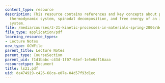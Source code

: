 ```yaml
---
content_type: resource
description: This resource contains references and key concepts about phase transformations,
  thermodynamic system, spinodal decomposition, and free energy of an inhomogeneous
  system.
file: /media/courses/3-21-kinetic-processes-in-materials-spring-2006/de474919c42668cae07a04d57f93d1ec_ls21.pdf
file_type: application/pdf
learning_resource_types:
- Lecture Notes
ocw_type: OCWFile
parent_title: Lecture Notes
parent_type: CourseSection
parent_uid: f1d1babc-c43d-1f07-64ef-1e5e6df16aaa
resourcetype: Document
title: ls21.pdf
uid: de474919-c426-68ca-e07a-04d57f93d1ec
---
```

